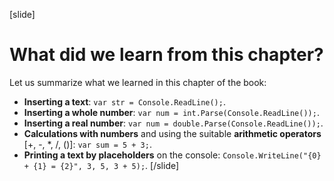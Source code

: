 [slide]
# What did we learn from this chapter?

Let us summarize what we learned in this chapter of the book:

- **Inserting a text**: `var str = Console.ReadLine();`.
- **Inserting a whole number**: `var num = int.Parse(Console.ReadLine());`.
- **Inserting a real number**: `var num = double.Parse(Console.ReadLine());`.
- **Calculations with numbers** and using the suitable  **arithmetic operators** [+, -, \*, /, ()]: `var sum = 5 + 3;`.
- **Printing a text by placeholders** on the console: `Console.WriteLine("{0} + {1} = {2}", 3, 5, 3 + 5);`.
[/slide]